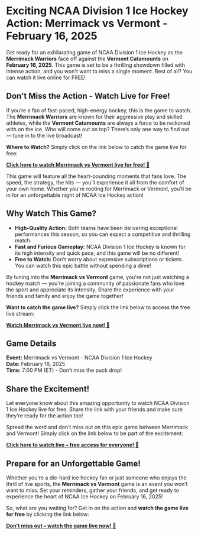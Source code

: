 # Exciting NCAA Division 1 Ice Hockey Action: Merrimack vs Vermont - February 16, 2025

Get ready for an exhilarating game of NCAA Division 1 Ice Hockey as the **Merrimack Warriors** face off against the **Vermont Catamounts** on **February 16, 2025**. This game is set to be a thrilling showdown filled with intense action, and you won't want to miss a single moment. Best of all? You can watch it live online for FREE!

## Don't Miss the Action - Watch Live for Free!

If you’re a fan of fast-paced, high-energy hockey, this is the game to watch. The **Merrimack Warriors** are known for their aggressive play and skilled athletes, while the **Vermont Catamounts** are always a force to be reckoned with on the ice. Who will come out on top? There’s only one way to find out — tune in to the live broadcast!

**Where to Watch?** Simply click on the link below to catch the game live for free:

[**Click here to watch Merrimack vs Vermont live for free! 🏒**](https://tinyurl.com/livestreamfreeo?st=Merrimack+vs+Vermont&si=ghc)

This game will feature all the heart-pounding moments that fans love. The speed, the strategy, the hits — you’ll experience it all from the comfort of your own home. Whether you're rooting for Merrimack or Vermont, you’ll be in for an unforgettable night of NCAA Ice Hockey action!

## Why Watch This Game?

- **High-Quality Action:** Both teams have been delivering exceptional performances this season, so you can expect a competitive and thrilling match.
- **Fast and Furious Gameplay:** NCAA Division 1 Ice Hockey is known for its high intensity and quick pace, and this game will be no different!
- **Free to Watch:** Don't worry about expensive subscriptions or tickets. You can watch this epic battle without spending a dime!

By tuning into the **Merrimack vs Vermont** game, you're not just watching a hockey match — you're joining a community of passionate fans who love the sport and appreciate its intensity. Share the experience with your friends and family and enjoy the game together!

**Want to catch the game live?** Simply click the link below to access the free live stream:

[**Watch Merrimack vs Vermont live now! 🏒**](https://tinyurl.com/livestreamfreeo?st=Merrimack+vs+Vermont&si=ghc)

## Game Details

**Event:** Merrimack vs Vermont - NCAA Division 1 Ice Hockey  
**Date:** February 16, 2025  
**Time:** 7:00 PM (ET) - Don’t miss the puck drop!

## Share the Excitement!

Let everyone know about this amazing opportunity to watch NCAA Division 1 Ice Hockey live for free. Share the link with your friends and make sure they’re ready for the action too!

Spread the word and don’t miss out on this epic game between Merrimack and Vermont! Simply click on the link below to be part of the excitement:

[**Click here to watch live – free access for everyone! 🏒**](https://tinyurl.com/livestreamfreeo?st=Merrimack+vs+Vermont&si=ghc)

## Prepare for an Unforgettable Game!

Whether you’re a die-hard ice hockey fan or just someone who enjoys the thrill of live sports, the **Merrimack vs Vermont** game is an event you won’t want to miss. Set your reminders, gather your friends, and get ready to experience the heart of NCAA Ice Hockey on February 16, 2025!

So, what are you waiting for? Get in on the action and **watch the game live for free** by clicking the link below:

[**Don’t miss out – watch the game live now! 🏒**](https://tinyurl.com/livestreamfreeo?st=Merrimack+vs+Vermont&si=ghc)
